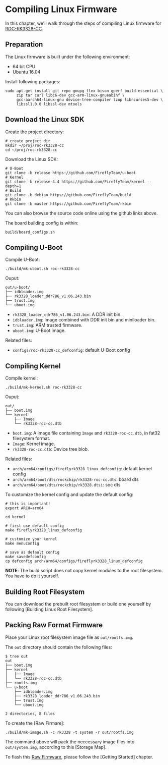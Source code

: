 # Compiling Linux Firmware

In this chapter, we'll walk through the steps of compiling Linux firmware for [ROC-RK3328-CC].

## Preparation

The Linux firmware is built under the following environment:

- 64 bit CPU
- Ubuntu 16.04

Install following packages:

``` shell
sudo apt-get install git repo gnupg flex bison gperf build-essential \
     zip tar curl libc6-dev gcc-arm-linux-gnueabihf \
     gcc-aarch64-linux-gnu device-tree-compiler lzop libncurses5-dev \
     libssl1.0.0 libssl-dev mtools
```

## Download the Linux SDK

Create the project directory:

``` shell
# create project dir
mkdir ~/proj/roc-rk3328-cc
cd ~/proj/roc-rk3328-cc
```

Download the Linux SDK:

``` shell
# U-Boot
git clone -b release https://github.com/FireflyTeam/u-boot
# Kernel
git clone -b release-4.4 https://github.com/FireflyTeam/kernel --depth=1
# Build
git clone -b debian https://github.com/FireflyTeam/build
# Rkbin
git clone -b master https://github.com/FireflyTeam/rkbin
```

You can also browse the source code online using the github links above.

The board building config is within:

    build/board_configs.sh

## Compiling U-Boot

Compile U-Boot:

``` shell
./build/mk-uboot.sh roc-rk3328-cc
```

Ouput:

```text
out/u-boot/
├── idbloader.img
├── rk3328_loader_ddr786_v1.06.243.bin
├── trust.img
└── uboot.img
```

- `rk3328_loader_ddr786_v1.06.243.bin`: A DDR init bin.
- `idbloader.img`: Image combined with DDR init bin and miniloader bin.
- `trust.img`: ARM trusted firmware.
- `uboot.img`: U-Boot image.

Related files:

- `configs/roc-rk3328-cc_defconfig`: default U-Boot config

## Compiling Kernel

Compile kernel:

``` shell
./build/mk-kernel.sh roc-rk3328-cc
```

Ouput:

```text
out/
├── boot.img
└── kernel
    ├── Image
    └── rk3328-roc-cc.dtb
```

- `boot.img`: A image file containing `Image` and `rk3328-roc-cc.dtb`, in fat32 filesystem format.
- `Image`: Kernel image.
- `rk3328-roc-cc.dtb`: Device tree blob.

Related files:

- `arch/arm64/configs/fireflyrk3328_linux_defconfig`: default kernel config
- `arch/arm64/boot/dts/rockchip/rk3328-roc-cc.dts`: board dts
- `arch/arm64/boot/dts/rockchip/rk3328.dtsi`: soc dts

To customize the kernel config and update the default config:

``` shell
# this is important!
export ARCH=arm64

cd kernel

# first use default config
make fireflyrk3328_linux_defconfig

# customize your kernel
make menuconfig

# save as default config
make savedefconfig
cp defconfig arch/arm64/configs/fireflyrk3328_linux_defconfig
```

**NOTE**: The build script does not copy kernel modules to the root filesystem. You have to do it yourself.

## Building Root Filesystem

You can download the prebuilt root filesystem or build one yourself by following [Building Linux Root Filesystem].

## Packing Raw Format Firmware

Place your Linux root filesystem image file as `out/rootfs.img`.

The `out` directory should contain the following files:

```text
$ tree out
out
├── boot.img
├── kernel
│   ├── Image
│   └── rk3328-roc-cc.dtb
├── rootfs.img
└── u-boot
    ├── idbloader.img
    ├── rk3328_loader_ddr786_v1.06.243.bin
    ├── trust.img
    └── uboot.img

2 directories, 8 files
```

To create the [Raw Firmare]:

``` shell
./build/mk-image.sh -c rk3328 -t system -r out/rootfs.img
```

The command above will pack the neccessary image files into `out/system.img`, according to this [Storage Map].

To flash this [Raw Firmware], please follow the [Getting Started] chapter.

[ROC-RK3328-CC]: http://en.t-firefly.com/product/rocrk3328cc.html "ROC-RK3328-CC Official Website"
[Raw Firmware]: started.html#raw_firmware_format
[RK Firmware]: started.html#rockchip_firmware_format
